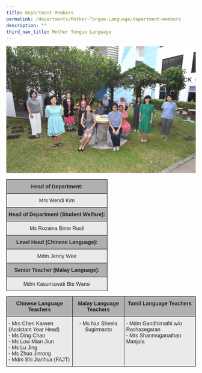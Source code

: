 ```yaml
---
title: Department Members
permalink: /departments/Mother-Tongue-Language/department-members
description: ""
third_nav_title: Mother Tongue Language
---
```

![](/images/MTL.jpg)

<style type="text/css">
.tg  {border-collapse:collapse;border-spacing:0;}
.tg td{border-color:black;border-style:solid;border-width:1px;font-family:Arial, sans-serif;font-size:14px;
  overflow:hidden;padding:10px 5px;word-break:normal;}
.tg th{border-color:black;border-style:solid;border-width:1px;font-family:Arial, sans-serif;font-size:14px;
  font-weight:normal;overflow:hidden;padding:10px 5px;word-break:normal;}
.tg .tg-ii8k{background-color:#EAEAEA;color:#222;text-align:center;vertical-align:top}
.tg .tg-pll1{background-color:#B0B0B0;color:#222;font-weight:bold;text-align:center;vertical-align:top}
</style>
<table class="tg">
<thead>
  <tr>
    <th class="tg-pll1">Head of Department:</th>
  </tr>
</thead>
<tbody>
  <tr>
    <td class="tg-ii8k"> Mrs Wendi Kim</td>
  </tr>
  <tr>
    <td class="tg-pll1">Head of Department (Student Welfare): </td>
  </tr>
  <tr>
    <td class="tg-ii8k">Ms Rozaina Binte Rusli </td>
  </tr>
  <tr>
    <td class="tg-pll1"> Level Head (Chinese Language):</td>
  </tr>
  <tr>
    <td class="tg-ii8k"> Mdm Jenny Wee</td>
  </tr>
  <tr>
    <td class="tg-pll1"> Senior Teacher (Malay Language):</td>
  </tr>
  <tr>
    <td class="tg-ii8k"> Mdm Kasumawati Bte Wansi</td>
  </tr>
</tbody>
</table>

<style type="text/css">
.tg  {border-collapse:collapse;border-spacing:0;}
.tg td{border-color:black;border-style:solid;border-width:1px;font-family:Arial, sans-serif;font-size:14px;
  overflow:hidden;padding:10px 5px;word-break:normal;}
.tg th{border-color:black;border-style:solid;border-width:1px;font-family:Arial, sans-serif;font-size:14px;
  font-weight:normal;overflow:hidden;padding:10px 5px;word-break:normal;}
.tg .tg-y7qa{background-color:#EAEAEA;color:#222;text-align:left;vertical-align:top}
.tg .tg-ii8k{background-color:#EAEAEA;color:#222;text-align:center;vertical-align:top}
.tg .tg-pll1{background-color:#B0B0B0;color:#222;font-weight:bold;text-align:center;vertical-align:top}
</style>
<table class="tg">
<thead>
  <tr>
    <th class="tg-pll1">Chinese Language Teachers</th>
    <th class="tg-pll1">Malay Language Teachers</th>
    <th class="tg-pll1">Tamil Language Teachers</th>
  </tr>
</thead>
<tbody>
  <tr>
    <td class="tg-y7qa">- Mrs Chen Kaiwen (Assistant Year Head)<br>- Ms Ding Chao<br>- Ms Low Mian Jiun<br>- Ms Lu Jing<br>- Ms Zhuo Jinrong<br>- Mdm Shi Jianhua (FAJT)<br></td>
    <td class="tg-ii8k">- Ms Nur Sheela Sugirmanto<br></td>
    <td class="tg-y7qa">- Mdm Gandhimathi w/o Rashasegaran<br>- Mrs Shanmuganathan Manjula</td>
  </tr>
</tbody>
</table>